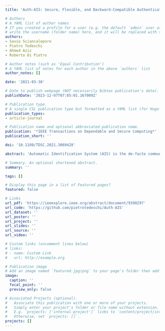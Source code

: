 ```yaml
---
title: 'Auth-AIS: Secure, Flexible, and Backward-Compatible Authentication of Vessels AIS Broadcasts'

# Authors
# A YAML list of author names
# If you created a profile for a user (e.g. the default `admin` user at `content/authors/admin/`), 
# write the username (folder name) here, and it will be replaced with their full name and linked to their profile.
authors:
- Savio Sciancalepore
- Pietro Tedeschi
- Ahmed Aziz
- Roberto Di Pietro

# Author notes (such as 'Equal Contribution')
# A YAML list of notes for each author in the above `authors` list
author_notes: []

date: '2021-03-30'

# Date to publish webpage (NOT necessarily Bibtex publication's date).
publishDate: '2023-12-07T07:05:01.167009Z'

# Publication type.
# A single CSL publication type but formatted as a YAML list (for Hugo requirements).
publication_types:
- article-journal

# Publication name and optional abbreviated publication name.
publication: '*IEEE Transactions on Dependable and Secure Computing*'
publication_short: ''

doi: '10.1109/TDSC.2021.3069428'

abstract: 'Automatic Identification System (AIS) is the de-facto communication standard used by vessels to broadcast identification and position information. However, being AIS communications neither encrypted nor authenticated, they can be eavesdropped and spoofed by adversaries, leading to potentially threatening scenarios. Existing solutions, including the ones conceived in the avionics domain, do not consider integration with the AIS standard, and they do not provide protection against rogue messages flooding. In this article, we propose Auth-AIS, a secure, flexible, standard-compliant, and backward-compatible authentication framework to secure AIS broadcast messages. Auth-AIS leverages existing sound cryptographic tools, including TESLA and Bloom Filters, inheriting their security properties while contextualizing them in the AIS technology. Auth-AIS is a software-only solution, that can be seamlessly integrated into existing AIS deployments, without requiring any hardware replacement. Its innovative design also provides backward-compatibility—i.e., Auth-AIS messages can be received also by AIS users not adopting Auth-AIS, while renouncing at its security guarantees. Auth-AIS can work in either two configuration modes: Deterministic Security Configuration, able to achieve low-delay authentication with a message overhead of 75 percent, or Probabilistic Security Configuration, reducing the message overhead down to 35.71 percent, while experiencing a marginal increase in the authentication delay. All these security configurations guarantee an 80 bits equivalent security level and false-positive rate less than 2 --40 . Note that these latter security parameters can easily be tuned to fit different security requirements. Finally, the source code of Auth-AIS in the GNURadio ecosystem has been released as open-source, to foster research activities from both Industry and Academia on secure AIS communications.'

# Summary. An optional shortened abstract.
summary: ''

tags: []

# Display this page in a list of Featured pages?
featured: false

# Links
url_pdf: 'https://ieeexplore.ieee.org/abstract/document/9390297'
url_code: 'https://github.com/pietrotedeschi/Auth-AIS'
url_dataset: ''
url_poster: ''
url_project: ''
url_slides: ''
url_source: ''
url_video: ''

# Custom links (uncomment lines below)
# links:
# - name: Custom Link
#   url: http://example.org

# Publication image
# Add an image named `featured.jpg/png` to your page's folder then add a caption below.
image:
  caption: ''
  focal_point: ''
  preview_only: false

# Associated Projects (optional).
#   Associate this publication with one or more of your projects.
#   Simply enter your project's folder or file name without extension.
#   E.g. `projects: ['internal-project']` links to `content/project/internal-project/index.md`.
#   Otherwise, set `projects: []`.
projects: []
---
```

